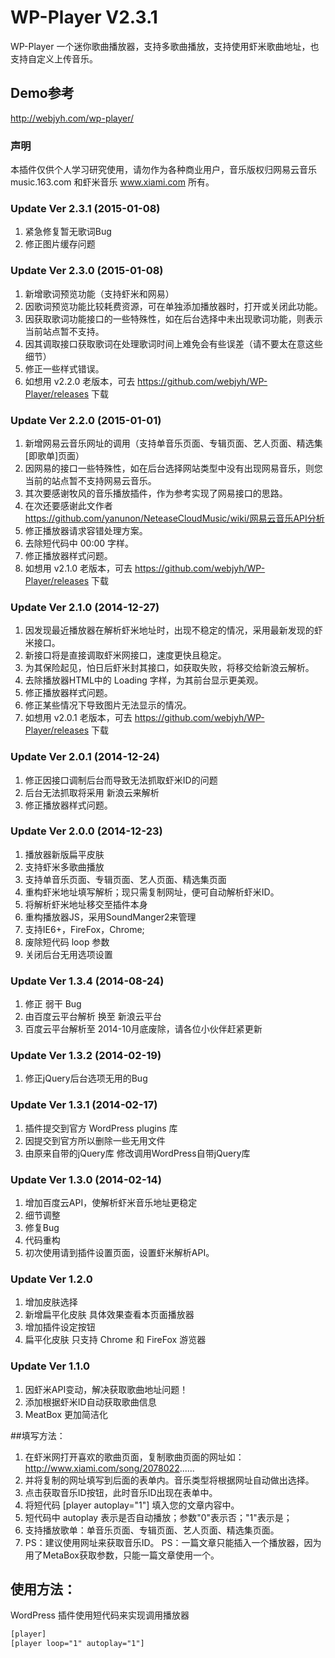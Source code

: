 WP-Player V2.3.1
=========

WP-Player 一个迷你歌曲播放器，支持多歌曲播放，支持使用虾米歌曲地址，也支持自定义上传音乐。

## Demo参考
<http://webjyh.com/wp-player/>

### 声明
本插件仅供个人学习研究使用，请勿作为各种商业用户，音乐版权归网易云音乐 music.163.com 和虾米音乐 www.xiami.com 所有。

### Update Ver 2.3.1  (2015-01-08)
1. 紧急修复暂无歌词Bug
2. 修正图片缓存问题

### Update Ver 2.3.0  (2015-01-08)
1. 新增歌词预览功能（支持虾米和网易）
2. 因歌词预览功能比较耗费资源，可在单独添加播放器时，打开或关闭此功能。
3. 因获取歌词功能接口的一些特殊性，如在后台选择中未出现歌词功能，则表示当前站点暂不支持。
4. 因其调取接口获取歌词在处理歌词时间上难免会有些误差（请不要太在意这些细节）
5. 修正一些样式错误。
6. 如想用 v2.2.0 老版本，可去 https://github.com/webjyh/WP-Player/releases 下载

### Update Ver 2.2.0  (2015-01-01)
1. 新增网易云音乐网址的调用（支持单音乐页面、专辑页面、艺人页面、精选集[即歌单]页面）
2. 因网易的接口一些特殊性，如在后台选择网站类型中没有出现网易音乐，则您当前的站点暂不支持网易云音乐。
3. 其次要感谢牧风的音乐播放插件，作为参考实现了网易接口的思路。
4. 在次还要感谢此文作者 https://github.com/yanunon/NeteaseCloudMusic/wiki/网易云音乐API分析
5. 修正播放器请求容错处理方案。 
6. 去除短代码中 00:00 字样。
7. 修正播放器样式问题。
8. 如想用 v2.1.0 老版本，可去 https://github.com/webjyh/WP-Player/releases 下载

### Update Ver 2.1.0  (2014-12-27)
1. 因发现最近播放器在解析虾米地址时，出现不稳定的情况，采用最新发现的虾米接口。
2. 新接口将是直接调取虾米网接口，速度更快且稳定。
3. 为其保险起见，怕日后虾米封其接口，如获取失败，将移交给新浪云解析。
4. 去除播放器HTML中的 Loading 字样，为其前台显示更美观。
5. 修正播放器样式问题。
6. 修正某些情况下导致图片无法显示的情况。
7. 如想用 v2.0.1 老版本，可去 https://github.com/webjyh/WP-Player/releases 下载

### Update Ver 2.0.1  (2014-12-24)
1. 修正因接口调制后台而导致无法抓取虾米ID的问题
2. 后台无法抓取将采用 新浪云来解析
3. 修正播放器样式问题。

### Update Ver 2.0.0  (2014-12-23)
1. 播放器新版扁平皮肤
2. 支持虾米多歌曲播放
3. 支持单音乐页面、专辑页面、艺人页面、精选集页面
4. 重构虾米地址填写解析；现只需复制网址，便可自动解析虾米ID。
5. 将解析虾米地址移交至插件本身
6. 重构播放器JS，采用SoundManger2来管理
7. 支持IE6+，FireFox，Chrome;
8. 废除短代码 loop 参数
9. 关闭后台无用选项设置

### Update Ver 1.3.4  (2014-08-24)
1. 修正 弱干 Bug
2. 由百度云平台解析 换至 新浪云平台
3. 百度云平台解析至 2014-10月底废除，请各位小伙伴赶紧更新

### Update Ver 1.3.2  (2014-02-19)
1. 修正jQuery后台选项无用的Bug

### Update Ver 1.3.1  (2014-02-17)
1. 插件提交到官方 WordPress plugins 库
2. 因提交到官方所以删除一些无用文件
3. 由原来自带的jQuery库 修改调用WordPress自带jQuery库

### Update Ver 1.3.0  (2014-02-14)
1. 增加百度云API，使解析虾米音乐地址更稳定
2. 细节调整
3. 修复Bug
4. 代码重构
5. 初次使用请到插件设置页面，设置虾米解析API。

### Update Ver 1.2.0
1. 增加皮肤选择
2. 新增扁平化皮肤 具体效果查看本页面播放器
3. 增加插件设定按钮
4. 扁平化皮肤 只支持 Chrome 和 FireFox 游览器

### Update Ver 1.1.0
1. 因虾米API变动，解决获取歌曲地址问题！
2. 添加根据虾米ID自动获取歌曲信息
3. MeatBox 更加简洁化


##填写方法：

1. 在虾米网打开喜欢的歌曲页面，复制歌曲页面的网址如：http://www.xiami.com/song/2078022......
2. 并将复制的网址填写到后面的表单内。音乐类型将根据网址自动做出选择。
3. 点击获取音乐ID按钮，此时音乐ID出现在表单中。
4. 将短代码 [player autoplay="1"] 填入您的文章内容中。
5. 短代码中 autoplay 表示是否自动播放；参数"0"表示否；"1"表示是；
6. 支持播放歌单：单音乐页面、专辑页面、艺人页面、精选集页面。
7. PS：建议使用网址来获取音乐ID。
PS：一篇文章只能插入一个播放器，因为用了MetaBox获取参数，只能一篇文章使用一个。


## 使用方法：

WordPress 插件使用短代码来实现调用播放器
```html
[player]
[player loop="1" autoplay="1"]
```
